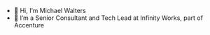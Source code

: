 - 👋 Hi, I’m Michael Walters
- 👀 I’m a Senior Consultant and Tech Lead at Infinity Works, part of Accenture

<!---
yorkshiremoose/yorkshiremoose is a ✨ special ✨ repository because its `README.md` (this file) appears on your GitHub profile.
You can click the Preview link to take a look at your changes.
--->
